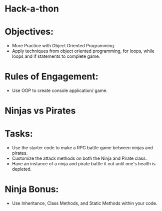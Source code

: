 # Hack-a-thon

# Objectives:
* More Practice with Object Oriented Programming.
* Apply techniques from object oriented programming, for loops, while loops and if statements to complete game.

# Rules of Engagement:
* Use OOP to create console application/ game.

# Ninjas vs Pirates

# Tasks:
* Use the starter code to make a RPG battle game between ninjas and pirates.
* Customize the attack methods on both the Ninja and Pirate class.
* Have an instance of a ninja and pirate battle it out until one's health is depleted.

# Ninja Bonus: 
* Use Inheritance, Class Methods, and Static Methods within your code.